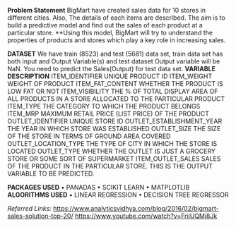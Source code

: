 
**Problem Statement**
BigMart have created sales data for 10 stores in different cities. Also, The details of each items are described. The aim is to build a predictive model and find out the sales of each product at a particular store.
**Using this model, BigMart will try to understand the properties of products and stores which play a key role in increasing sales.
 
 
**DATASET**
We have train (8523) and test (5681) data set, train data set has both input and Output Variable(s) and test dataset Output variable will be NaN. You need to predict the Sales(Output) for test data set.
                         **VARIABLE**           **DESCRIPTION**
                        ITEM_IDENTIFIER   	   UNIQUE PRODUCT ID
                        ITEM_WEIGHT       	   WEIGHT OF PRODUCT
                        ITEM_FAT_CONTENT	     WHETHER THE PRODUCT IS LOW FAT OR NOT
                        ITEM_VISIBILITY	       THE % OF TOTAL DISPLAY AREA OF ALL PRODUCTS IN A STORE ALLOCATED TO THE PARTICULAR PRODUCT
                        ITEM_TYPE	             THE CATEGORY TO WHICH THE PRODUCT BELONGS
                        ITEM_MRP	             MAXIMUM RETAIL PRICE (LIST PRICE) OF THE PRODUCT
                        OUTLET_IDENTIFIER	     UNIQUE STORE ID
                 OUTLET_ESTABLISHMENT_YEAR 	   THE YEAR IN WHICH STORE WAS ESTABLISHED
                        OUTLET_SIZE	           THE SIZE OF THE STORE IN TERMS OF GROUND AREA COVERED
                    OUTLET_LOCATION_TYPE	     THE TYPE OF CITY IN WHICH THE STORE IS LOCATED
                    OUTLET_TYPE	WHETHER        THE OUTLET IS JUST A GROCERY STORE OR SOME SORT OF SUPERMARKET
                      ITEM_OUTLET_SALES	       SALES OF THE PRODUCT IN THE PARTICULAR STORE. THIS IS THE OUTPUT VARIABLE TO BE PREDICTED.

**PACKAGES USED**
•	PANADAS
•	SCIKIT LEARN
•	MATPLOTLIB
**ALGORITHMS USED**
•	LINEAR REGRESSION
•	DECISION TREE REGRESSOR

*Referred Links:*
https://www.analyticsvidhya.com/blog/2016/02/bigmart-sales-solution-top-20/
https://www.youtube.com/watch?v=FriiUQMi8Jk

